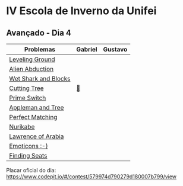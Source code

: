 # IV Escola de Inverno da Unifei

## Avançado - Dia 4
Problemas | Gabriel | Gustavo
--------- | ------ | ------:
[Leveling Ground](https://icpcarchive.ecs.baylor.edu/index.php?option=onlinejudge&page=show_problem&problem=4927) | |
[Alien Abduction](https://icpcarchive.ecs.baylor.edu/index.php?option=onlinejudge&page=show_problem&problem=4056) | |
[Wet Shark and Blocks](http://codeforces.com/problemset/problem/621/E) | |
[Cutting Tree](https://icpcarchive.ecs.baylor.edu/index.php?option=onlinejudge&page=show_problem&problem=4922) | [:balloon:](6910-Gabriel.cpp)  |
[Prime Switch](https://icpcarchive.ecs.baylor.edu/index.php?option=onlinejudge&page=show_problem&problem=4924) | |
[Appleman and Tree](http://codeforces.com/problemset/problem/461/B) | |
[Perfect Matching](https://icpcarchive.ecs.baylor.edu/index.php?option=onlinejudge&page=show_problem&problem=4058) | |
[Nurikabe](https://icpcarchive.ecs.baylor.edu/index.php?option=onlinejudge&page=show_problem&problem=2104) | |
[Lawrence of Arabia](https://icpcarchive.ecs.baylor.edu/index.php?option=onlinejudge&page=show_problem&problem=2196) | |
[Emoticons :-)](https://icpcarchive.ecs.baylor.edu/index.php?option=onlinejudge&page=show_problem&problem=1932) | |
[Finding Seats](https://icpcarchive.ecs.baylor.edu/index.php?option=onlinejudge&page=show_problem&problem=1933) | |

Placar oficial do dia:
https://www.codepit.io/#/contest/579974d790279d180007b799/view
